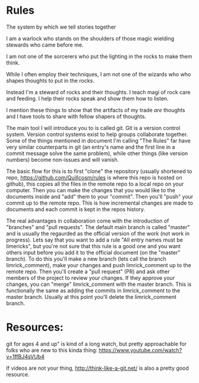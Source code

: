 # Rules
The system by which we tell stories together

I am a warlock who stands on the shoulders of those magic wielding stewards who came before me.

I am not one of the sorcerers who put the lighting in the rocks to make them think.

While I often employ their techniques, I am not one of the wizards who who shapes thoughts to put in the rocks.

Instead I'm a steward of rocks and their thoughts. I teach magi of rock care and feeding.  I help their rocks speak and show them how to listen.

I mention these things to show that the artifacts of my trade _are_ thoughts and I have tools to share with fellow shapers of thoughts.

The main tool I will introduce you to is called git. Git is a version control system. Version control systems exist to help groups collaborate together. Some of the things mentioned in document I'm calling "The Rules" far have very similar counterparts in git (an entry's name and the first line in a commit message solve the same problem), while other things (like version numbers) become non-issues and will vanish.

The basic flow for this is to first "clone" the repository (usually shortened to repo, https://github.com/Quillcosm/rules is where this repo is hosted on github), this copies all the files in the remote repo to a local repo on your computer. Then you can make the changes that you would like to the documents inside and "add" them to your "commit". Then you'll "push" your commit up to the remote repo. This is how incremental changes are made to documents and each commit is kept in the repos history.

The real advantages in collaboration come with the introduction of "branches" and "pull requests". The default main branch is called "master" and is usually the regaurded as the official version of the work (not work in progress). Lets say that you want to add a rule "All entry names must be limericks", but you're not sure that this rule is a good one and you want others input before you add it to the official document (on the "master" branch). To do this you'll make a new branch (lets call the branch limrick_comment), make your changes and push limrick_comment up to the remote repo. Then you'll create a "pull request" (PR) and ask other members of the project to review your changes. If they approve your changes, you can "merge" limrick_comment with the master branch. This is functionally the same as adding the commits in limrick_comment to the master branch. Usually at this point you'll delete the limrick_comment branch.


# Resources:
git for ages 4 and up" is kind of a long watch, but pretty approachable for folks who are new to this kinda thing: https://www.youtube.com/watch?v=1ffBJ4sVUb4

If videos are not your thing, http://think-like-a-git.net/ is also a pretty good resource.
